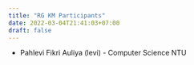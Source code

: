 ```yaml
---
title: "RG KM Participants"
date: 2022-03-04T21:41:03+07:00
draft: false
---
```


- Pahlevi Fikri Auliya (levi) - Computer Science NTU